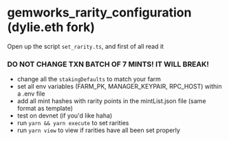 # gemworks_rarity_configuration (dylie.eth fork)

Open up the script `set_rarity.ts`, and first of all read it

### DO NOT CHANGE TXN BATCH OF 7 MINTS! IT WILL BREAK!

+ change all the `stakingDefaults` to match your farm
+ set all env variables (FARM_PK, MANAGER_KEYPAIR, RPC_HOST) within a .env file
+ add all mint hashes with rarity points in the mintList.json file (same format as template)
+ test on devnet (if you'd like haha)
+ run `yarn && yarn execute` to set rarities
+ run `yarn view` to view if rarities have all been set properly